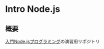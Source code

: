 # Intro Node.js

## 概要

[入門Node.jsプログラミング](https://www.shoeisha.co.jp/book/detail/9784798158624)の演習用リポジトリ
